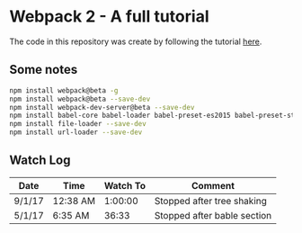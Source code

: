 # Webpack 2 - A full tutorial

The code in this repository was create by following the tutorial
[here](https://www.youtube.com/watch?v=eWmkBNBTbMM).

## Some notes
```bash
npm install webpack@beta -g
npm install webpack@beta --save-dev
npm install webpack-dev-server@beta --save-dev
npm install babel-core babel-loader babel-preset-es2015 babel-preset-stage-0 --save-dev
npm install file-loader --save-dev
npm install url-loader --save-dev
```

## Watch Log

| Date | Time | Watch To | Comment |
|------|------|----------|---------|
| 9/1/17 | 12:38 AM | 1:00:00 | Stopped after tree shaking |
| 5/1/17 | 6:35 AM | 36:33 | Stopped after bable section |
